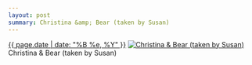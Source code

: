 ```yaml
---
layout: post
summary: Christina &amp; Bear (taken by Susan)
---
```


<p>
  <time><a href="/455">{{ page.date | date: "%B %e, %Y" }}</a></time>
  <a href="/455"><img src="{{ site.assets_url }}/455-640.jpg" srcset="{{ site.assets_url }}/455-1280.jpg 1280w, {{ site.assets_url }}/455-960.jpg 960w, {{ site.assets_url }}/455-640.jpg 640w, {{ site.assets_url }}/455-320.jpg 320w" sizes="(min-width: 700px) 50vw, calc(100vw - 2rem)" alt="Christina &amp; Bear (taken by Susan)" /></a>
  <span>Christina &amp; Bear (taken by Susan)</span>
</p>
